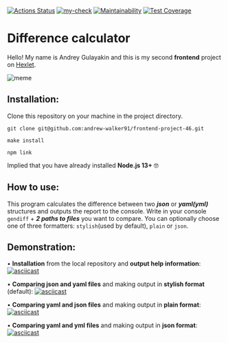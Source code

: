 [![Actions Status](https://github.com/andrew-walker91/frontend-project-46/workflows/hexlet-check/badge.svg)](https://github.com/andrew-walker91/frontend-project-46/actions) [![my-check](https://github.com/andrew-walker91/frontend-project-46/actions/workflows/my-check.yml/badge.svg)](https://github.com/andrew-walker91/frontend-project-46/actions/workflows/my-check.yml) 
[![Maintainability](https://api.codeclimate.com/v1/badges/c91c10940931c9bf9c79/maintainability)](https://codeclimate.com/github/andrew-walker91/frontend-project-46/maintainability) [![Test Coverage](https://api.codeclimate.com/v1/badges/c91c10940931c9bf9c79/test_coverage)](https://codeclimate.com/github/andrew-walker91/frontend-project-46/test_coverage)

# Difference calculator
Hello! My name is Andrey Gulayakin and this is my second **frontend** project on [Hexlet](https://ru.hexlet.io/pages/about).

![meme](https://i.ytimg.com/vi/OLerLvqgN3A/maxresdefault.jpg)

## Installation:



Clone this repository on your machine in the project directory.

`git clone git@github.com:andrew-walker91/frontend-project-46.git`

`make install`

`npm link`

Implied that you have already installed **Node.js 13+** 🤓


## How to use:


This program calculates the difference between two **_json_** or **_yaml(yml)_** structures and outputs the report to the console. Write in your console `gendiff` + **_2 paths to files_** you want to compare. You can optionally choose one of three formatters: `stylish`(used by default), `plain` or `json`.

## Demonstration:

• **Installation** from the local repository and **output help information**:
[![asciicast](https://asciinema.org/a/F6vqHc2xrfyCfeXGfVGbfzMIR.svg)](https://asciinema.org/a/F6vqHc2xrfyCfeXGfVGbfzMIR)

• **Comparing json and yaml files** and making output in **stylish format** (default):
[![asciicast](https://asciinema.org/a/jA9PCEXuIwPdqmJxNXF3aChxP.svg)](https://asciinema.org/a/jA9PCEXuIwPdqmJxNXF3aChxP)

• **Comparing yaml and json files** and making output in **plain format**:
[![asciicast](https://asciinema.org/a/qJbQRe3gc3LyVxuZViltE8Xqe.svg)](https://asciinema.org/a/qJbQRe3gc3LyVxuZViltE8Xqe)

• **Comparing yaml and yml files** and making output in **json format**:
[![asciicast](https://asciinema.org/a/iRVMugYuMDaGtJC08MEUqJK5o.svg)](https://asciinema.org/a/iRVMugYuMDaGtJC08MEUqJK5o)
